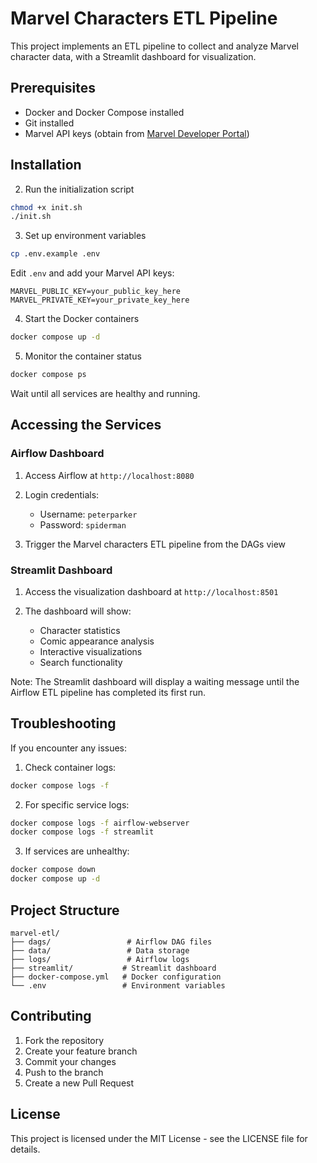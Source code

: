 # Marvel Characters ETL Pipeline

This project implements an ETL pipeline to collect and analyze Marvel character data, with a Streamlit dashboard for visualization.

## Prerequisites

- Docker and Docker Compose installed
- Git installed
- Marvel API keys (obtain from [Marvel Developer Portal](https://developer.marvel.com/))

## Installation

2. Run the initialization script
```bash
chmod +x init.sh
./init.sh
```

3. Set up environment variables
```bash
cp .env.example .env
```

Edit `.env` and add your Marvel API keys:
```
MARVEL_PUBLIC_KEY=your_public_key_here
MARVEL_PRIVATE_KEY=your_private_key_here
```

4. Start the Docker containers
```bash
docker compose up -d
```

5. Monitor the container status
```bash
docker compose ps
```

Wait until all services are healthy and running.

## Accessing the Services

### Airflow Dashboard

1. Access Airflow at `http://localhost:8080`

2. Login credentials:
   - Username: `peterparker`
   - Password: `spiderman`

3. Trigger the Marvel characters ETL pipeline from the DAGs view

### Streamlit Dashboard

1. Access the visualization dashboard at `http://localhost:8501`

2. The dashboard will show:
   - Character statistics
   - Comic appearance analysis
   - Interactive visualizations
   - Search functionality

Note: The Streamlit dashboard will display a waiting message until the Airflow ETL pipeline has completed its first run.

## Troubleshooting

If you encounter any issues:

1. Check container logs:
```bash
docker compose logs -f
```

2. For specific service logs:
```bash
docker compose logs -f airflow-webserver
docker compose logs -f streamlit
```

3. If services are unhealthy:
```bash
docker compose down
docker compose up -d
```

## Project Structure

```
marvel-etl/
├── dags/                 # Airflow DAG files
├── data/                 # Data storage
├── logs/                 # Airflow logs
├── streamlit/           # Streamlit dashboard
├── docker-compose.yml   # Docker configuration
└── .env                 # Environment variables
```

## Contributing

1. Fork the repository
2. Create your feature branch
3. Commit your changes
4. Push to the branch
5. Create a new Pull Request

## License

This project is licensed under the MIT License - see the LICENSE file for details.